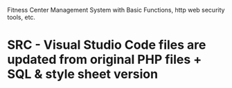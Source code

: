 Fitness Center Management System with Basic Functions, http web security tools, etc.
# SRC - Visual Studio Code files are updated from original PHP files + SQL & style sheet version
